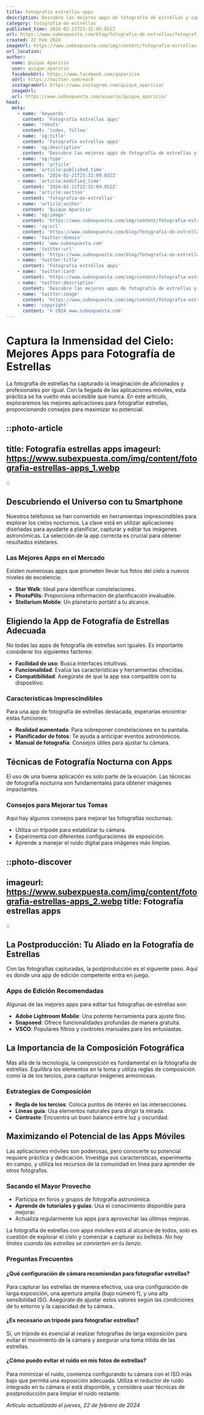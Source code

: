 ```yaml
---
title: Fotografía estrellas apps
description: Descubre las mejores apps de fotografía de estrellas y captura la noche como nunca antes. ¡Explora el cosmos con tu cámara!
category: fotografia-de-estrellas
published_time: 2024-02-21T23:32:09.852Z
url: https://www.subexpuesta.com/blog/fotografia-de-estrellas/fotografia-estrellas-apps
created: 22 Feb 2024
imageUrl: https://www.subexpuesta.com/img/content/fotografia-estrellas-apps_1.webp
url_location:
author:
  name: Quique Aparicio
  user: quique_aparicio
  facebookUrl: https://www.facebook.com/qaparicio
  xUrl: https://twitter.com/eac9
  instagramUrl: https://www.instagram.com/quique_aparicio/
  imageUrl: 
  url: https://www.subexpuesta.com/usuario/quique_aparicio/
head:
  meta:
    - name: 'keywords'
      content: 'Fotografía estrellas apps'
    - name: 'robots'
      content: 'index, follow'
    - name: 'og:title'
      content: 'Fotografía estrellas apps'
    - name: 'og:description'
      content: 'Descubre las mejores apps de fotografía de estrellas y captura la noche como nunca antes. ¡Explora el cosmos con tu cámara!'
    - name: 'og:type'
      content: 'article'
    - name: 'article:published_time'
      content: '2024-02-21T23:32:09.852Z'
    - name: 'article:modified_time'
      content: '2024-02-21T23:32:09.852Z'
    - name: 'article:section'
      content: 'fotografia-de-estrellas'
    - name: 'article:author'
      content: 'Quique Aparicio'
    - name: 'og:image'
      content: 'https://www.subexpuesta.com/img/content/fotografia-estrellas-apps_1.webp'
    - name: 'og:url'
      content: 'https://www.subexpuesta.com/blog/fotografia-de-estrellas/fotografia-estrellas-apps'
    - name: 'twitter:domain'
      content: 'www.subexpuesta.com'
    - name: 'twitter:url'
      content: 'https://www.subexpuesta.com/blog/fotografia-de-estrellas/fotografia-estrellas-apps'
    - name: 'twitter:title'
      content: 'Fotografía estrellas apps'
    - name: 'twitter:card'
      content: 'https://www.subexpuesta.com/img/content/fotografia-estrellas-apps_1.webp'
    - name: 'twitter:description'
      content: 'Descubre las mejores apps de fotografía de estrellas y captura la noche como nunca antes. ¡Explora el cosmos con tu cámara!'
    - name: 'twitter:image'
      content: 'https://www.subexpuesta.com/img/content/fotografia-estrellas-apps_1.webp'
    - name: 'copyright'
      content: '© 2024 www.subexpuesta.com'
---
```

# Captura la Inmensidad del Cielo: Mejores Apps para Fotografía de Estrellas

La fotografía de estrellas ha capturado la imaginación de aficionados y profesionales por igual. Con la llegada de las aplicaciones móviles, esta práctica se ha vuelto más accesible que nunca. En este artículo, exploraremos las mejores aplicaciones para fotografiar estrellas, proporcionando consejos para maximizar su potencial.


::photo-article
---
title: Fotografía estrellas apps
imageurl: https://www.subexpuesta.com/img/content/fotografia-estrellas-apps_1.webp
---
::


## Descubriendo el Universo con tu Smartphone
Nuestros teléfonos se han convertido en herramientas imprescindibles para explorar los cielos nocturnos. La clave está en utilizar aplicaciones diseñadas para ayudarte a planificar, capturar y editar tus imágenes astronómicas. La selección de la app correcta es crucial para obtener resultados estelares.

### Las Mejores Apps en el Mercado
Existen numerosas apps que prometen llevar tus fotos del cielo a nuevos niveles de excelencia:

- **Star Walk**: Ideal para identificar constelaciones.
- **PhotoPills**: Proporciona información de planificación invaluable.
- **Stellarium Mobile**: Un planetario portátil a tu alcance.

## Eligiendo la App de Fotografía de Estrellas Adecuada
No todas las apps de fotografía de estrellas son iguales. Es importante considerar los siguientes factores:

- **Facilidad de uso**: Busca interfaces intuitivas.
- **Funcionalidad**: Evalúa las características y herramientas ofrecidas.
- **Compatibilidad**: Asegúrate de que la app sea compatible con tu dispositivo.

### Características Imprescindibles
Para una app de fotografía de estrellas destacada, esperarías encontrar estas funciones:

- **Realidad aumentada**: Para sobreponer constelaciones en tu pantalla.
- **Planificador de fotos**: Te ayuda a anticipar eventos astronómicos.
- **Manual de fotografía**: Consejos útiles para ajustar tu cámara.

## Técnicas de Fotografía Nocturna con Apps
El uso de una buena aplicación es solo parte de la ecuación. Las técnicas de fotografía nocturna son fundamentales para obtener imágenes impactantes.

### Consejos para Mejorar tus Tomas
Aquí hay algunos consejos para mejorar las fotografías nocturnas:

- Utiliza un trípode para estabilizar tu cámara.
- Experimenta con diferentes configuraciones de exposición.
- Aprende a manejar el ruido digital para imágenes más limpias.


::photo-discover
---
imageurl: https://www.subexpuesta.com/img/content/fotografia-estrellas-apps_2.webp
title: Fotografía estrellas apps
---
::


## La Postproducción: Tu Aliado en la Fotografía de Estrellas
Con las fotografías capturadas, la postproducción es el siguiente paso. Aquí es donde una app de edición competente entra en juego.

### Apps de Edición Recomendadas
Algunas de las mejores apps para editar tus fotografías de estrellas son:

- **Adobe Lightroom Mobile**: Una potente herramienta para ajuste fino.
- **Snapseed**: Ofrece funcionalidades profundas de manera gratuita.
- **VSCO**: Populares filtros y controles manuales para los entusiastas.

## La Importancia de la Composición Fotográfica
Más allá de la tecnología, la composición es fundamental en la fotografía de estrellas. Equilibra los elementos en la toma y utiliza reglas de composición como la de los tercios, para capturar imágenes armoniosas.

### Estrategias de Composición
- **Regla de los tercios**: Coloca puntos de interés en las intersecciones.
- **Líneas guía**: Usa elementos naturales para dirigir la mirada.
- **Contraste**: Encuentra un buen balance entre luz y oscuridad.

## Maximizando el Potencial de las Apps Móviles
Las aplicaciones móviles son poderosas, pero conocerte su potencial requiere práctica y dedicación. Investiga sus características, experimenta en campo, y utiliza los recursos de la comunidad en línea para aprender de otros fotógrafos.

### Sacando el Mayor Provecho
- Participa en foros y grupos de fotografía astronómica.
- **Aprende de tutoriales y guías**: Usa el conocimiento disponible para mejorar.
- Actualiza regularmente tus apps para aprovechar las últimas mejoras.

La fotografía de estrellas con apps móviles está al alcance de todos, solo es cuestión de explorar el cielo y comenzar a capturar su belleza. *No hay límites cuando las estrellas se convierten en tu lienzo*.

### Preguntas Frecuentes

#### ¿Qué configuración de cámara recomiendan para fotografiar estrellas?
Para capturar las estrellas de manera efectiva, usa una configuración de larga exposición, una apertura amplia (bajo número f), y una alta sensibilidad ISO. Asegúrate de ajustar estos valores según las condiciones de tu entorno y la capacidad de tu cámara.

#### ¿Es necesario un trípode para fotografiar estrellas?
Sí, un trípode es esencial al realizar fotografías de larga exposición para evitar el movimiento de la cámara y asegurar una toma nítida de las estrellas.

#### ¿Cómo puedo evitar el ruido en mis fotos de estrellas?
Para minimizar el ruido, comienza configurando tu cámara con el ISO más bajo que permita una exposición adecuada. Utiliza el reductor de ruido integrado en tu cámara si está disponible, y considera usar técnicas de postproducción para limpiar el ruido restante.

_Artículo actualizado el jueves, 22 de febrero de 2024_